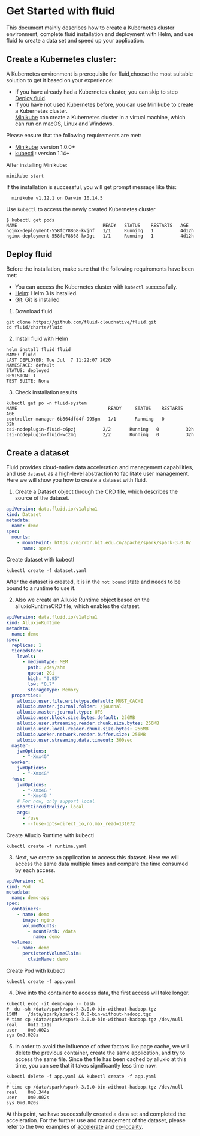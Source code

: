 # Get Started with fluid

This document mainly describes how to create a Kubernetes cluster environment, complete fluid installation and deployment with Helm, and use fluid to create a data set and speed up your application.  

## Create a Kubernetes cluster:  
A Kubernetes environment is prerequisite for fluid,choose the most suitable solution to get it based on your experience: 
 
- If you have already had a Kubernetes cluster, you can skip to step  [Deploy fluid](#deploy-fluid).  
- If you have not used Kubernetes before, you can use Minikube to create a Kubernetes cluster.  
[Minikube](https://kubernetes.io/docs/setup/minikube/) can create a Kubernetes cluster in a virtual machine, which can run on macOS, Linux and Windows.  

Please ensure that the following requirements are met:  

  - [Minikube](https://kubernetes.io/docs/tasks/tools/install-minikube/) :version 1.0.0+   
  - [kubectl](https://kubernetes.io/docs/tasks/tools/install-kubectl) :           version 1.14+       

After installing Minikube:
```shell
minikube start
```

If the installation is successful, you will get prompt message like this:
```shell
  minikube v1.12.1 on Darwin 10.14.5
```  

Use `kubectl` to access the newly created Kubernetes cluster  
```shell
$ kubectl get pods
NAME                                READY   STATUS    RESTARTS   AGE
nginx-deployment-558fc78868-kvjnf   1/1     Running   1          4d12h
nginx-deployment-558fc78868-kx9gt   1/1     Running   1          4d12h
```

## Deploy fluid  
Before the installation, make sure that the following requirements have been met:

- You can access the Kubernetes cluster with `kubectl` successfully.   
- [Helm](https://helm.sh/docs/intro/install/): Helm 3 is installed.  
- [Git](): Git is installed
1. Download fluid  
```shell
git clone https://github.com/fluid-cloudnative/fluid.git 
cd fluid/charts/fluid
```  
2. Install fluid with Helm
```shell
helm install fluid fluid
NAME: fluid
LAST DEPLOYED: Tue Jul  7 11:22:07 2020
NAMESPACE: default
STATUS: deployed
REVISION: 1
TEST SUITE: None
```  
3. Check installation results
```shell
kubectl get po -n fluid-system
NAME                                  READY     STATUS    RESTARTS   AGE
controller-manager-6b864dfd4f-995gm   1/1       Running   0          32h
csi-nodeplugin-fluid-c6pzj          2/2       Running   0          32h
csi-nodeplugin-fluid-wczmq          2/2       Running   0          32h
```

## Create a dataset  
Fluid provides cloud-native data acceleration and management capabilities, and use `dataset` as a high-level abstraction to facilitate user management. Here we will show you how to create a dataset with fluid.  
1. Create a Dataset object through the CRD file, which describes the source of the dataset.  
```yaml
apiVersion: data.fluid.io/v1alpha1
kind: Dataset
metadata:
  name: demo
spec:
  mounts:
    - mountPoint: https://mirror.bit.edu.cn/apache/spark/spark-3.0.0/
      name: spark
```  
Create dataset with kubectl

```shell
kubectl create -f dataset.yaml
```
After the dataset is created, it is in the `not bound` state and needs to be bound to a runtime to use it.


2. Also we create an Alluxio Runtime object based on the alluxioRuntimeCRD file, which enables the dataset.

```yaml
apiVersion: data.fluid.io/v1alpha1
kind: AlluxioRuntime
metadata:
  name: demo
spec:
  replicas: 1
  tieredstore:
    levels:
      - mediumtype: MEM
        path: /dev/shm
        quota: 2Gi
        high: "0.95"
        low: "0.7"
        storageType: Memory
  properties:
    alluxio.user.file.writetype.default: MUST_CACHE
    alluxio.master.journal.folder: /journal
    alluxio.master.journal.type: UFS
    alluxio.user.block.size.bytes.default: 256MB
    alluxio.user.streaming.reader.chunk.size.bytes: 256MB
    alluxio.user.local.reader.chunk.size.bytes: 256MB
    alluxio.worker.network.reader.buffer.size: 256MB
    alluxio.user.streaming.data.timeout: 300sec
  master:
    jvmOptions:
      - "-Xmx4G"
  worker:
    jvmOptions:
      - "-Xmx4G"
  fuse:
    jvmOptions:
      - "-Xmx4G "
      - "-Xms4G "
    # For now, only support local
    shortCircuitPolicy: local
    args:
      - fuse
      - --fuse-opts=direct_io,ro,max_read=131072
```

Create Alluxio Runtime with kubectl

```shell
kubectl create -f runtime.yaml  
``` 

3. Next, we create an application to access this dataset. Here we will access the same data multiple times and compare the time consumed by each access.

```yaml
apiVersion: v1
kind: Pod
metadata:
  name: demo-app
spec:
  containers:
    - name: demo
      image: nginx
      volumeMounts:
        - mountPath: /data
          name: demo
  volumes:
    - name: demo
      persistentVolumeClaim:
        claimName: demo
```

Create Pod with kubectl

```shell
kubectl create -f app.yaml
```

4. Dive into the container to access data, the first access will take longer.
```
kubectl exec -it demo-app -- bash
#  du -sh /data/spark/spark-3.0.0-bin-without-hadoop.tgz
150M	/data/spark/spark-3.0.0-bin-without-hadoop.tgz
# time cp /data/spark/spark-3.0.0-bin-without-hadoop.tgz /dev/null
real	0m13.171s
user	0m0.002s
sys	0m0.028s
```

5. In order to avoid the influence of other factors like page cache, we will delete the previous container, create the same application, and try to access the same file. Since the file has been cached by alluxio at this time, you can see that it takes significantly less time now.
```
kubectl delete -f app.yaml && kubectl create -f app.yaml
...
# time cp /data/spark/spark-3.0.0-bin-without-hadoop.tgz /dev/null
real	0m0.344s
user	0m0.002s
sys	0m0.020s
```

At this point, we have successfully created a data set and completed the acceleration. For the further use and management of the dataset, please refer to the two examples of [accelerate](../samples/accelerate_data_accessing.md) and [co-locality](../samples/data_co_locality.md).